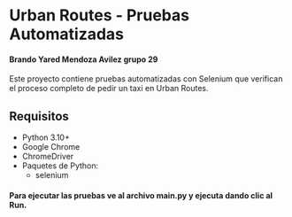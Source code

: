# Urban Routes - Pruebas Automatizadas
#### Brando Yared Mendoza Avilez grupo 29

 Este proyecto contiene pruebas automatizadas con Selenium que verifican el proceso completo de pedir un taxi en Urban Routes.

## Requisitos

- Python 3.10+
- Google Chrome
- ChromeDriver
- Paquetes de Python:
  - selenium

#### Para ejecutar las pruebas ve al archivo main.py y ejecuta dando clic al Run.
